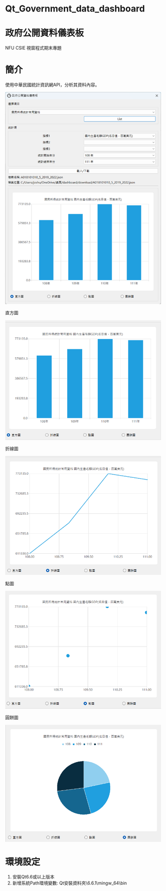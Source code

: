 # Qt_Government_data_dashboard
# 政府公開資料儀表板
NFU CSIE 視窗程式期末專題
# 簡介
使用中華民國統計資訊網API，分析其資料內容。

<img src="https://github.com/joshu0601/Qt_Government_data_dashboard/blob/main/pic/%E4%BB%8B%E9%9D%A2.png" width="500px">

直方圖

<img src="https://github.com/joshu0601/Qt_Government_data_dashboard/blob/main/pic/%E7%9B%B4%E6%96%B9%E5%9C%96.png" width="500px">

折線圖

<img src="https://github.com/joshu0601/Qt_Government_data_dashboard/blob/main/pic/%E6%8A%98%E7%B7%9A%E5%9C%96.png" width="500px">

點圖

<img src="https://github.com/joshu0601/Qt_Government_data_dashboard/blob/main/pic/%E9%BB%9E%E5%9C%96.png" width="500px">

圓餅圖

<img src="https://github.com/joshu0601/Qt_Government_data_dashboard/blob/main/pic/%E5%9C%93%E9%A4%85%E5%9C%96.png" width="500px">

# 環境設定
1. 安裝Qt6.6或以上版本
2. 新增系統Path環境變數: Qt安裝資料夾\6.6.1\mingw_64\bin





